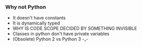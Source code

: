 ### Why not Python
- It doesn't have constants
- It is dynamically typed
- WHY IS CODE SCOPE DECIDED BY SOMETHING INVISIBLE
- Classes in python don't have private variables
- (Obsolete) Python 2 vs Python 3 -_-
